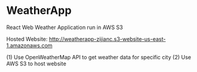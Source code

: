 # WeatherApp
React Web Weather Application run in AWS S3

Hosted Website:
http://weatherapp-zijianc.s3-website-us-east-1.amazonaws.com

(1) Use OpenWeatherMap API to get weather data for specific city
(2) Use AWS S3 to host website


